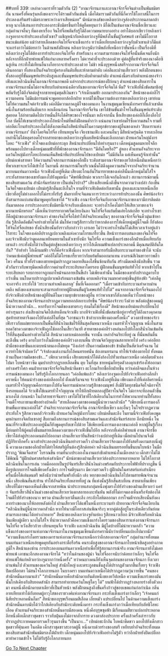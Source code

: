 ##บทที่ 339: เหล่าดวงดาราที่รวมตัวกัน (2)
“อาณาจักรนภาและอาณาจักรจื่อจินต่างเป็นพันธมิตรกัน นานครั้งที่คนรุ่นหลังของเราจะได้รวมตัวกันเช่นนี้ เมื่อได้มารวมตัวกันที่นี่ก็ควรใช้โอกาสนี้ในการประลองเสริมสร้างมิตรภาพระหว่างเราเสียหน่อย”
นัยน์ตาหงส์ของหลิงเยว่กงจูส่องประกายฉลาดกล้าหาญ
นางได้เสนอการประลองกระชับมิตรขึ้นทำให้ดูยืดหยุนกว่า มิได้เป็นเช่นอาณาจักนชื่อเซียวและกลุ่มอำนาจอื่นๆ ที่มองหาเรื่อง
จินไท่จื่อพลันรับรู้ได้ถึงความหมายบางอย่าง อย่าได้บอกเชียวว่าหลิงเยว่กงจูอยากจะท้าประลองกับตัวเขา?
เผชิญหน้ากับหลิงเยว่กงจูที่มีพลังในขั้นผู้วิเศษแท้ เขาไม่มีโอกาสชนะแม้แต่น้อย
แม้ว่าสายเลือดของจินไท่จื่อจะแข็งแกร่ง ทว่าเมื่อเทียบหลิงเยว่กงจูกับตัวเขาแล้วก็มีแต่จะแกร่งกว่าไม่ด้อยกว่า ในด้านพลังฝึกตน หลิงเยว่กงจูนับว่ามีพลังที่เหนือกว่าขั้นหนึ่ง
เป็นเรื่องดีที่
หลิงเยว่กงจูไม่ได้ต้องการท้าประลองจินไท่จื่อ
สำหรับนาง ความสามารถของจินไท่จื่อนั้นชัดเจนยิ่งนักหลังจากที่อีกฝ่ายพ่ายแพ้ให้แก่นางหลายครั้งครา ไม่ควรค่าที่จะประลองด้วย คู่ต่อสู้ที่แท้จริงของนางคือซินอู๋เหิน กระทั่งโม่เทียนอี้นางก็อยากจะท้าประลองด้วย
ไม่ช้า หนึ่งบุรุษหนึ่งสตรีจากอาณาจักรจื่อจินก็เดินออกมา
ทั้งสองเป็นอัจฉริยะผู้ครองอันดับสี่และห้าตามลำดับ เค่อลีและฝานเสี่ยวเยว่
พลังฝึกตนของทั้งสองอยู่ที่ขั้นมนุษย์แท้ระดับสูงและขั้นมนุษย์แท้ระดับต่ำตามลำดับ
ตำแหน่งนี้ตรงกับตำแหน่งของจ้าวเฟิงและหลิวฉินซินในอาณาจักรนภาพอดี
แต่จากประสบการณ์ของปีก่อนๆ ตำแหน่งของสิบดาราในอาณาจักรนภานั้นไม่อาจเทียบกับตำแหน่งเดียวกันของอาณาจักรจื่อจินได้
หืม?
จ้าวเฟิงที่นั่งขัดสมาธิอยู่พลันรับรู้ได้ถึงจิตต่อสู้จากชายหนุ่มชุดสีเงินขาว
“เจ้าเด็กผมฟ้า ออกมาประลองกัน”
สีหน้าของเค่อลีไร้ความอดทน ไม่มีแม้อารมณ์จะพูดหยอกล้ออีกฝ่าย
หากมิใช่เป็นความต้องการของหลิงเยว่กงจู เขาย่อมไม่ให้ความสนใจต่อจ้าวเฟิง
เค่อลีมีความภาคภูมิใจของตนเอง ในงานชุมนุมเซียนมังกรคราที่แล้วเขาติดหนึ่งในสามร้อยอันดับแรก
หกเดือนก่อน ในอาณาจักรจื่อจิน เขาได้ข้ามขั้นฆ่าโจรในขั้นมนุษย์แท้ระดับสุดยอด ไล่ล่าตามติดไปกว่าหมื่นลี้จึงได้ศีรษะของโจรนั้นมา
หลังจากนั้น ชื่อเสียงของเค่อลีก็เลื่องลือไปไกล
บัดนี้ให้เขามาท้าประลองไอ้หน้าใหม่ที่พลังฝึกตนต่ำกว่า แน่นอนว่าเขาย่อมไร้ซึ่งความสนใจ
ยามที่เค่อลีตะโกนท้าประลองไม่ได้สังเกตเห็นถึงสีหน้ายินดีในความทุกข์ยากของผู้อื่นของเหล่า ‘สิบดาราแห่งอาณาจักรนภา’ ที่นำโดยจินไท่จื่อ
เทียนหยุนจือ เจียงซานเฟิง และคนอื่นๆ มีสีหน้าครุ่นคิด
รายละเอียดเหล่านี้ไม่ได้หลุดรอดไปจากสายตาของหลิงเยว่กงจูที่เผยสีหน้าตื่นตะลึงออกมา
ฝ่ายแคว้นใหญ่มังกรโลหะ
“จ้าวเฟิง”
หัวใจของเป่ยม่อกระตุก สีหน้าแปรเปลี่ยนไปอย่างรุนแรง เด็กหนุ่มสูดลมหายใจลึกพร้อมมองไปทางเด็กหนุ่มผมฟ้าที่ที่พักของอาณาจักรนภา
“มีอันใดหรือ?”
ลู่หลง ตัวแทนอัจฉริยะจากแคว้นใหญ่มังกรโลหะอีกคนเห็นสีหน้าที่แปรเปลี่ยนไปของเป่ยม่อ
“ไม่มีอันใด แค่เห็นคนรู้จักเท่านั้น”
เป่ยม่อเพ่งสายตา ให้ความสนใจสถานการณ์ของอีกฝั่ง
ระดับสามอาณาจักรของทวีปเหนือมันเหนือกว่าที่พวกเขาจะหวังได้เข้าไป
ในยามนี้ สถานการณ์ในบริเวณนั้นได้ดึงดูดความสนใจจากอัจฉริยะจำนวนมากบนแท่นดาวเหนือ
จ้าวเฟิงนั่งอยู่ที่เดิม เสียงตะโกนอันไร้มารยาทของเค่อลีนั้นเด็กหนุ่มไม่ใส่ใจ
กระทั่งสายตาของเขายังมองไปยังมุมหนึ่ง
“ศิษย์พี่เป่ยม่อ พวกเราได้เจอกันอีกแล้ว สถานการณ์ยามนี้ของสิบสามแคว้น สำนักจันทร์สลาย เป็นเช่นไรบ้าง?”
เสียงเสียงหนึ่งดังขึ้นจากความว่างเปล่า ก้องขึ้นในจิตใจของเป่ยม่อ
เป่ยม่อรู้สึกตื่นตะลึงในใจ
ยามที่จ้าวเฟิงติดต่อกับเขานั้น ลู่หลงและนายเหนือเถี่ยเซียวที่อยู่ไม่ห่างออกไปไม่กระทั่งรับรู้
มันยากที่จะจินตนาการว่าระหว่างการท้าประลองนั้น ศิษย์น้องจ้าวยังสามารถแบ่งสมาธิมาพูดคุยกับเขาได้
“จ้าวเฟิง อาณาจักรจื่อจินกับอาณาจักรนภาของเรามีการติดต่อกันมาตลอด การประลองกระชับมิตรนี้เจ้าจงรีบลงมือเถอะ จะอย่างไรก็คงไม่ทำให้เสียเวลาของเจ้ามากมายนักหรอก”
เมื่อเห็นว่าบรรยากาศเริ่มเงียบงันลง จินไท่จื่อจึงแย้มยิ้มเอ่ยไกล่เกลี่ย
จะอย่างไรเขาก็คือผู้นำของอาณาจักรนภา
คำของจินไท่จื่อได้ทำให้อัจฉริยะคนอื่นๆ ของอาณาจักรจื่อจินคิ้วมุ่นเข้าหากัน รู้สึกอึดอัดขัดใจอย่างช่วยไม่ได้
มันให้ความรู้สึกราวกับว่าหากต้องการให้เด็กหนุ่มผู้นี้โจมตี ก็ยังต้องให้จินไท่จื่อเอ่ยขอ ทั้งน้ำเสียงนั้นยังราวกับกล่าวว่า เอาเลย ไม่ว่าจะอย่างไรมันก็ไม่เสียเวลาเจ้าอยู่แล้ว
ไร้สาระ
ในใจของเค่อลีปรากฏเปลวเพลิงแห่งความโกรธเกรี้ยวขึ้น สีหน้าการตอบสนองของจินไท่จื่อและจ้าวเฟิงนับว่าดูแคลนเหยียดหยามในตัวเขายิ่งนัก
จินไท่จื่อ ความแข็งแกร่งของอีกฝ่ายเมื่อเทียบกับเขาแล้ว กระทั่งนับได้ว่าเป็นคู่ต่อสู้ของหลิงเยว่กงจู
ทว่าไอ้เด็กผมฟ้าแปลกประหลาดนี่ มีคุณสมบัติอันใดกัน?
“ฮ่าฮ่าฮ่า ไอ้เด็กผมฟ้า เจ้าก็คือจ้าวเฟิงนี่เอง หากเจ้าสามารถรับมือสิบกระบวนท่าของข้าได้ จะนับว่าคนแซ่เค่อผู้นี้พ่ายแพ้”
เค่อลีไม่ได้โกรธเกรี้ยวทว่ากับแย้มยิ้มออกมาแทน อาภรณ์สีเงินขาวยาวพลิ้วไหว
ครืนน
ทั่วทั้งร่างของชายหนุ่มปรากฏลวดลายสีแดงใสขึ้นซ้อนทับกัน สร้างมีดเพลิงนับสิบขึ้น รวมตัวกันราวกับพายุมีดเพลิงที่กวาดผ่านทั่วระยะสิบหลาโดยรอบ
ผู้ฝึกตนขั้นมนุษย์แท้ทั่วไป หากเข้าไปในระยะสิบหลา รอบกายอาจถูกเผาไหม้จนกลายเป็นขี้เถ้า
ไม่เพียงเท่านั้น ในมือของเขายังปรากฏดาบใบกว้างขึ้น บนใบดาบปรากฏเปลวเพลิงร้อนแรงเข้มข้น ดาบเพลิงจำนวนมหาศาลพุ่งขึ้นสู่ท้องฟ้า
“เค่อลีดูจะเอาจริง กระทั่งใช้ ‘กระบวนท่าเพลิงผลาญ’ ชั้นที่เจ็ดออกมา”
“เมื่อรวมเข้ากับกระบวนท่าดาบม่านเพลิง พลังของเขาแทบจะสามารถท้าทายผู้ฝึกตนขั้นผู้วิเศษแท้ทั่วไปได้”
คนจากอาณาจักรจื่อจินมองไปยังจ้าวเฟิงด้วยสีหน้าของผู้ที่ยินดีในความทุกข์ยากของผู้อื่น
ทว่าพวกเขาก็สังเกตเห็นว่าใบหน้าของอัจฉริยะของอาณาจักรนภาปรากฏความหยอกล้อเยาะเย้ยขึ้น
“ศิษย์น้องจ้าวระวังด้วย พลังต่อสู้ของคนผู้นี้น่าหวาดกลัวนัก... หากรับการโจมตีของเขาตรงๆ ย่อมไม่ใช่เรื่องดี”
สีหน้าของเป่ยม่อแปรเปลี่ยนไปอย่างรุนแรง ส่งเสียงผ่านจิตไปเอ่ยเตือนจ้าวเฟิง
บางทีจ้าวเฟิงที่นั่งขัดสมาธิอยู่อาจรับรู้ได้ถึงแรงคุกคาม สุดท้ายสายตาจึงมองไปยังเค่อลีในที่สุด
“เอาชนะเจ้า ข้าลำบากเพียงมองครั้งหนึ่ง”
ดวงตาซ้ายของจ้าวเฟิงราวกับแผ่ขยายออกเป็นพื้นที่สีน้ำเงินเข้มไร้ที่สิ้นสุดอันหนาวเหน็บ
เนตรหัวใจวิญญาณ
หนึ่งในสามยอดวิชาดวงตาของจ้าวเฟิงถูกใช้ออกในเสี้ยววินาที
สายตาของเค่อลีร่วงหล่นลงไปยังโลกสีน้ำเงินเข้มอันไร้ที่สิ้นสุดนั้นอย่างช่วยไม่ได้ สีหน้าดวงตาเหม่อลอยขึ้น
จากนั้น เหล่าอัจฉริยะที่อยู่ ณ ที่นั้นพลันตื่นตะลึงขึ้น
เคร้ง
ดาบใบกว้างในมือของเค่อลีร่วงลงบนพื้น ปราณจิตวิญญาณสลายหายไป
เคร้ง
เค่อลียกฝ่ามือของเขาขึ้นและตบหน้าตนเองไม่หยุด
“ถิงเอ๋อร์ เป็นความผิดของข้า ข้ามันเป็นสัตว์เดรัจฉาน ไม่ควรทำให้เจ้าผิดหวัง”
“เจ้าต้องแต่งงานกับไอ้คนทรยศนั่น ต้องทนทรมาน ทำให้เจ้าต้องตายไป ทั้งหมดล้วนเป็นความผิดของข้า...”
เพียงเวลาหนึ่ง เสียงตบหน้าก็ได้ดังก้องไปทั่วแท่นดาวเหนือ
เค่อลีตบตัวเองไปมา ใบหน้าขาวซีด มุมปากปรากฏรอยเลือดขึ้น
ตุบ
ในที่สุด ชายหนุ่มก็ทรุดตัวลงคุกเข่าร้องไห้ออกมาอย่างเศร้าโศก
คนฝ่ายอาณาจักรจื่อจินสีหน้าซีดขาว ตะโกนเรียกชื่ออีกฝ่ายขึ้น
ทว่าเค่อลีจมลงในห้วงอารมณ์ของตนเอง ไม่รับรู้ถึงโลกภายนอก
“เค่อลีแพ้แเล้ว”
หลิงเยว่กงจูมองไปยังจ้าวเฟิงอย่างลึกล้ำคราหนึ่ง ให้คนนำร่างของเค่อลีออกไป
ตั้งแต่เริ่มจนจบ
จ้าวเฟิงนั่งอยู่ที่เดิม เพียงมองไปที่เค่อลีคราหนึ่ง
เนตรหัวใจวิญญาณคือการมองไปยังเจ็ดอารมณ์หกความรู้สึกของมนุษย์  สิ่งมีชีวิตทุกชนิดจิตใจมิอาจไร้ซึ่งรอยแผลได้
จ้าวเฟิงใช้เนตรหัวใจวิญญาณ ทำให้อีกฝ่ายตกลงสู่ปีศาจในจิตใจ ไม่อาจจะที่ถอนตัวขึ้นมาเองได้
ก่อนหน้า ในถ้ำสายธารจันทรา เขาได้ใช้วิชาที่ใกล้เคียงกันในการทำให้พวกนายท่านปี้ทั้งสองโจมตีโจรเถาชานเฟ่ยอย่างบ้าคลั่ง
“สายเลือดดวงตาของคนผู้นี้น่าหวาดกลัวนัก”
“เพียงหนึ่งการมองก็ข้ามขั้นเอาชนะเค่อลีได้”
อัจฉริยะจากอาณาจักรจื่อจิน อาณาจักรชื่อเซียว และอื่นๆ ในใจปรากฏความประทับใจ รู้สึกหวาดกลัวจ้าวเฟิง
ฝ่ายแคว้นใหญ่มังกรโลหะ
เป่ยม่อตื่นตะลึง ในยามนี้จ้าวเฟิงยังคงพูดคุยผ่านทางจิตกับเขาอยู่ สืบถามถึงสถานการณ์ของสิบสามแคว้นและสำนักจันทร์สลาย
อีกนัยหนึ่ง
ในขณะที่จ้าวเฟิงประลองอยู่นั่นก็ยังพูดคุยกับเขาไปด้วย ใช้เพียงหนึ่งการมองเอาชนะเค่อลี
หากผู้อื่นรู้เรื่องนี้ย่อมทำให้ผู้คนยิ่งชื่นชมสายเลือดดวงตาของจ้าวเฟิงขึ้นไปอีก
หลังจากที่เค่อลีพ่ายแพ้
อาณาจักรชื่อเซียวได้ส่งคู่ประลองคนต่อไปออกมา ฝานเสี่ยวเยว่ยืนสีหน้าว่างเปล่าอยู่ที่เดิม เมื่อผ่านไปนานจึงมีปฏิกิริยาอีกครั้ง
นางท้าประลองหลิวฉินซินอย่างรวดเร็ว
ฝานเสี่ยวเยว่จ้องมองไปยังสตรีงดงามสงบนิ่งผู้นี้ ความงดงามของอีกฝ่ายได้ทำให้สตรีผู้อื่นต้องรู้สึกด้อยค่า
หลิวฉินซินเผยรอยยิ้มขึ้นบนใบหน้า ในมือปรากฏ ‘พิณเจ็ดสาย’ โบราณขึ้น
ยามที่นางประลองในงานแย่งชิงตำแหน่งในเมืองหลวง เด็กสาวไม่ได้ใช้พิณนี้
“ผู้ฝึกฝนศาสตร์แห่งสำเนียง”
นัยน์ตาของฝานเสี่ยวเยว่ส่องประกายหลากหลาย ไม่ให้โอกาสหลิวฉินซินในการเล่น วาดมือออกเป็นรูปจันทร์เสี้ยวสีน้ำเงินม่วงพร้อมกับประกายไฟฟ้าที่ปรากฏขึ้น
นี่คือรูปแบบการโจมตีเพียงครั้งเดียว การโจมตีรุนแรง มีความรวดเร็ว
ผู้ฝึกฝนในศาสตร์แห่งสำเนียง ครั้นเมื่อได้เล่นดนตรี พลังนับว่าน่าพรั่นพรึงยิ่งนัก
เต้ง
หยกของหลิวฉินซินไล่ไปตามสายพิณจำนวนหนึ่ง เสียงพิณสั่นสะท้าน ทำให้อัจฉริยะทั้งหลายที่อยู่ ณ ที่แห่งนั้นรู้สึกสั่นสะเทือน
สายตาเห็นเพียงเสียงที่ไม่อาจมองเห็นดังขึ้นจากสายพิณ นำประกายแสงกลุ่มหนึ่งพุ่งตรงไปยังร่างของฝานเสี่ยวเยว่
แคร่ก
จันทร์เสี้ยวสีน้ำเงินม่วงของฝานเสี่ยวเยว่แตกสลายลงกะทันหัน พลังที่ไม่อาจมองเห็นหรือจับต้องได้โจมตีไปยังร่างของนาง
พรวด
ฝานเสี่ยวเยว่ตื่นตะลึง กระอักโลหิตออกมา การโจมตีจากเสียงนั้นยังคงลากร่างของนางให้ถอยหลังต่อไป
ฝานเสี่ยวเยว่ได้แพ้ในหนึ่งกระบวนท่า
ฝ่ายอาณาจักรจื่อจินเงียบงัน
“หลิวฉินซินผู้นี้น่าหวาดกลัวนัก หากให้นางมีโอกาสเล่นพิณจริงๆ หากคู่ต่อสู้อยู่ในระดับเดียวกันย่อมสามารถเอาชนะได้อย่างง่ายดาย”
สีหน้าของหลิงเยว่กงจูย่ำแย่ลง รู้สึกหนาวเยือก
มีจ้าวเฟิงหรือหลิวฉินซินเพียงผู้เดียว นางไม่ใส่ใจ
ที่น่าหวาดกลัวคือความแข็งแกร่งโดยรวมของสิบดาราแห่งอาณาจักรนภา
จินไท่จื่อ หวังเสี่ยวก้วย เทียนหยุนจือ จ้าวเฟิง และหลิวฉินซิน มีผู้ใดบ้างที่ไม่น่าหวาดกลัว
“ความแข็งแกร่งของดาราแห่งอาณาจักรนภาในงานชุมนุมเซียนมังกรครานี้นับว่าเปลี่ยนแปลงไปมากนัก”
“ความแข็งแกร่งโดยรวมของดาราแห่งอาณาจักรนภาเหนือกว่าอีกสองอาณาจักร”
กลุ่มอำนาจทั้งหมดบนแท่นดาวเหนือเอ่ยพูดคุยกันอย่างกระตือรือร้น
คนระดับสูงของอาณาจักรนภาใบหน้าเชิดสูงอย่างภาคภูมิใจ สีหน้าแดงซ่าน
การประลองบนแท่นดาวเหนือทำเพื่อให้รู้สถานการณ์จริง อาณาจักรนภายังไม่เคยพ่ายแพ้ เอาชนะอีกสองอาณาจักรได้
“ทว่าในด้านของผู้นำ จินไท่จื่ออาจนับว่าด้อยกว่าเล็กๆ จินไท่จื่อพ่ายแพ้ให้แก่หลิวเยว่กงจูมากกว่าหนึ่งครั้ง”
ทว่าคนบางคนก็ยังเห็นจุดอ่อนของอาณาจักนภา
ยิ่งเวลาผ่านพ้นไป ตัวแทนของแคว้นใหญ่ สำนักใหญ่ และตระกูลชนชั้นสูงได้ปรากฏตัวมากขึ้นเรื่อยๆ
จ้าวเฟิงปิดเปลือกตา ไม่สนใจโลกภายนอก
ในบางครา
บนแท่นดาวเหนือได้ปรากฏความวุ่นวายขึ้น
“คนของสำนักหมื่นดาบมาแล้ว”
“สำนักหมื่นดาบคือสำนักดาบอันดับหนึ่งของทวีปเหนือ ความแข็งแกร่งของมันนั้นใกล้เคียงกับสิบยอดสำนัก สามารถทำลายแคว้นใหญ่ใดๆ ได้”
บนฟ้าได้ปรากฏร่างหลายร่างทิ้งตัวลงมา
คนหนึ่งคือนักดาบตาเดียวที่เป็นหัวหน้า พลังฝึกตนสูงถึงขั้นครึ่งก้าวสู่ขอบเขตแก่นก่อกำเนิด กลิ่นอายเทียบเท่าได้กับยอดผู้อาวุโสของราชวงศ์แห่งอาณาจักรนภา กระทั่งแข็งแกร่งกว่าเล็กๆ
“เจ้าคนแก่นิสัยประหลาดนั่นก็มา”
สีหน้าของบุรุษเรือนผมสีเลือด เถี่ยหมัว แปรเปลี่ยนไป
ในด้านความแข็งแกร่ง สำนักหมื่นดาบนับได้ว่าใกล้เคียงกับสำนักระดับหนึ่งดารา กระทั่งแข็งแกร่งกว่าเมื่อเทียบกับลัทธิโลหะเลือด
ตัวแทนอัจฉริยะของสำนักหมื่นดาบมีสองคน
หนึ่งคือบุรุษชุดฟ้า มีเรือนผมสีขาวแปลกประหลาด
อีกหนึ่งคือเด็กสาวชุดขาว ราวกับฝุ่นผงไม่อาจกล้ำกราย ดวงตาส่องประกาย ครั้งแล้วครั้งเล่าราวกับปรากฏประกายคมดาบรวดเร็วรุนแรงขึ้น
“เป็นนาง...”
เป่ยม่อชะงักงัน ใบหน้าซีดขาว มองไปยังเด็กสาวชุดขาวที่คุ้นเคย
ในอดีต เด็กสาวชุดขาวสะอาดผู้นี้ หนึ่งดาบด้วยร่างของสตรี เหยียบย่ำอัจฉริยะทั้งหมดของสิบสามสำนักพันธมิตรลงใต้ฝ่าเท้า
เด็กหนุ่มมองไปยังจ้าวเฟิงอย่างไม่รู้ตัว ทว่าอีกฝ่ายยังปิดเปลือกตาทำความเข้าใจ ไม่ได้รับรู้ถึงโลกภายนอก


[Go To Next Chapter]( ./119.md)